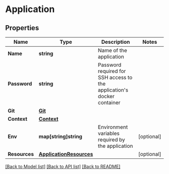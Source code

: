 # Application

## Properties

Name | Type | Description | Notes
------------ | ------------- | ------------- | -------------
**Name** | **string** | Name of the application | 
**Password** | **string** | Password required for SSH access to the application&#39;s docker container | 
**Git** | [**Git**](Git.md) |  | 
**Context** | [**Context**](Context.md) |  | 
**Env** | **map[string]string** | Environment variables required by the application | [optional] 
**Resources** | [**ApplicationResources**](Application_resources.md) |  | [optional] 

[[Back to Model list]](../README.md#documentation-for-models) [[Back to API list]](../README.md#documentation-for-api-endpoints) [[Back to README]](../README.md)


